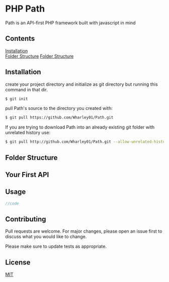 # PHP Path

Path is an API-first PHP framework built with javascript in mind

## Contents

[Installation](#Installation) <br>
[Folder Structure](#Folder-Structure)
[Folder Structure](#Folder-Structure)



## Installation

create your project directory and initialize as git directory but running this command in that dir.
```bash
$ git init
```

pull Path's source to the directory you created with: 

```bash
$ git pull https://github.com/Wharley01/Path.git
```

If you are trying to download Path into an already existing git folder with unrelated history use:

```bash
$ git pull http://github.com/Wharley01/Path.git --allow-unrelated-histories
```

## Folder Structure


## Your First API

## Usage

```php
//code
```

## Contributing
Pull requests are welcome. For major changes, please open an issue first to discuss what you would like to change.

Please make sure to update tests as appropriate.

## License
[MIT](https://choosealicense.com/licenses/mit/)